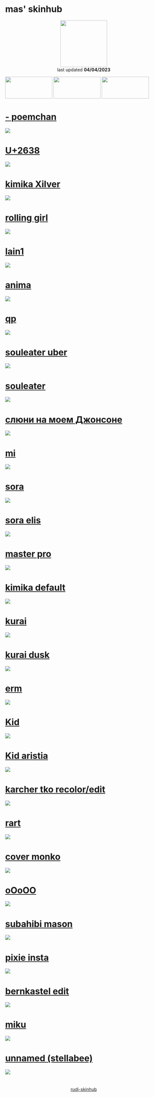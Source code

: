 # mas' skinhub
<p align="center">
<a href="https://osu.ppy.sh/users/21821366">
  <img src="https://a.ppy.sh/21821366"  
       width="150"
       height="150"></a>
<br>
last updated <b>04/04/2023</b>
</p>

<a href="https://www.youtube.com/watch?v=kbbgypvGPgM">
<img src="https://i.imgur.com/uDyKiLi.png"
       width="151" 
       height="70"/></a>

<a href="https://github.com/1kimika/skinhub/blob/main/mas.md">
<img src="https://i.imgur.com/WPSNbSx.png"
       width="151" 
       height="70"/></a>

<a href="https://github.com/rudj-skinhub/woal/blob/tyfh/aeshub.md">
<img src="https://i.imgur.com/nnkLwEo.png" 
       width="151" 
       height="70"/></a>

# [- poemchan](https://github.com/rudj-skinhub/woal/raw/tyfh/mas/-%20poemchan.osk)
[![](https://i.imgur.com/YmnZjSb.png)](https://github.com/rudj-skinhub/woal/raw/tyfh/mas/-%20poemchan.osk)

# [U+2638](https://github.com/rudj-skinhub/woal/raw/tyfh/mas/U%2B2638.osk)
[![](https://i.imgur.com/8QhZtN0.png)](https://github.com/rudj-skinhub/woal/raw/tyfh/mas/U%2B2638.osk)

# [kimika Xilver](https://github.com/rudj-skinhub/woal/raw/tyfh/mas/kimika%20xilver.osk)
[![](https://i.imgur.com/Qq5hwLk.png)](https://github.com/rudj-skinhub/woal/raw/tyfh/mas/kimika%20xilver.osk)

# [rolling girl](https://github.com/rudj-skinhub/woal/raw/tyfh/mas/rolling%20girl.osk)
[![](https://i.imgur.com/ffAv5Ob.png)](https://github.com/rudj-skinhub/woal/raw/tyfh/mas/rolling%20girl.osk)

# [lain1](https://github.com/rudj-skinhub/woal/raw/tyfh/mas/lain1.osk)
[![](https://i.imgur.com/Kzh41zw.png)](https://github.com/rudj-skinhub/woal/raw/tyfh/mas/lain1.osk)

# [anima](https://github.com/rudj-skinhub/woal/raw/tyfh/mas/anima.osk)
[![](https://i.imgur.com/yprttTB.png)](https://github.com/rudj-skinhub/woal/raw/tyfh/mas/anima.osk)

# [qp](https://github.com/rudj-skinhub/woal/blob/tyfh/mas/qp.osk)
[![](https://i.imgur.com/r1PSlpA.png)](https://github.com/rudj-skinhub/woal/blob/tyfh/mas/qp.osk)

# [souleater uber](https://github.com/rudj-skinhub/woal/raw/tyfh/mas/souleater%20uber.osk)
[![](https://i.imgur.com/j5oS2B2.png)](https://github.com/rudj-skinhub/woal/raw/tyfh/mas/souleater%20uber.osk)

# [souleater](https://github.com/rudj-skinhub/woal/raw/tyfh/mas/souleater.osk)
[![](https://i.imgur.com/37cwEAh.png)](https://github.com/rudj-skinhub/woal/raw/tyfh/mas/souleater.osk)

# [слюни на моем Джонсоне](https://github.com/rudj-skinhub/woal/raw/tyfh/mas/%D1%81%D0%BB%D1%8E%D0%BD%D0%B8%20%D0%BD%D0%B0%20%D0%BC%D0%BE%D0%B5%D0%BC%20%D0%94%D0%B6%D0%BE%D0%BD%D1%81%D0%BE%D0%BD%D0%B5.osk)
[![](https://i.imgur.com/vv2uhCs.png)](https://github.com/rudj-skinhub/woal/raw/tyfh/mas/%D1%81%D0%BB%D1%8E%D0%BD%D0%B8%20%D0%BD%D0%B0%20%D0%BC%D0%BE%D0%B5%D0%BC%20%D0%94%D0%B6%D0%BE%D0%BD%D1%81%D0%BE%D0%BD%D0%B5.osk)

# [mi](https://github.com/rudj-skinhub/woal/raw/tyfh/mas/mi%20dt.osk)
[![](https://i.imgur.com/ggXi0jp.png)](https://github.com/rudj-skinhub/woal/raw/tyfh/mas/mi%20dt.osk)

# [sora](https://github.com/rudj-skinhub/woal/raw/tyfh/mas/sora.osk)
[![](https://i.imgur.com/ecdFI59.png)](https://github.com/rudj-skinhub/woal/raw/tyfh/mas/sora.osk)

# [sora elis](https://github.com/rudj-skinhub/woal/raw/tyfh/mas/sora%20elis.osk)
[![](https://i.imgur.com/WscsXGd.png)](https://github.com/rudj-skinhub/woal/raw/tyfh/mas/sora%20elis.osk)

# [master pro](https://github.com/rudj-skinhub/woal/raw/tyfh/mas/master%20pro.osk)
[![](https://i.imgur.com/2Cfy9l1.png)](https://github.com/rudj-skinhub/woal/raw/tyfh/mas/master%20pro.osk)

# [kimika default](https://github.com/rudj-skinhub/woal/raw/tyfh/mas/kimika%20default%20nm.osk)
[![](https://i.imgur.com/05PeqEI.png)](https://github.com/rudj-skinhub/woal/raw/tyfh/mas/kimika%20default%20nm.osk)

# [kurai](https://github.com/rudj-skinhub/woal/raw/tyfh/mas/kurai.osk)
[![](https://i.imgur.com/7WIBfpw.png)](https://github.com/rudj-skinhub/woal/raw/tyfh/mas/kurai.osk)

# [kurai dusk](https://github.com/rudj-skinhub/woal/raw/tyfh/mas/kurai%20azr.osk)
[![](https://i.imgur.com/fb9k9Gs.png)](https://github.com/rudj-skinhub/woal/raw/tyfh/mas/kurai%20azr.osk)

# [erm](https://github.com/rudj-skinhub/woal/raw/tyfh/mas/ermmmm.osk)
[![](https://i.imgur.com/4xnS5u8.png)](https://github.com/rudj-skinhub/woal/raw/tyfh/mas/ermmmm.osk)

# [Kid](https://github.com/rudj-skinhub/woal/raw/tyfh/mas/Death%20the%20Kid.osk)
[![](https://i.imgur.com/gLNMm31.png)](https://github.com/rudj-skinhub/woal/raw/tyfh/mas/Death%20the%20Kid.osk)

# [Kid aristia](https://github.com/rudj-skinhub/woal/raw/tyfh/mas/Kid%20Aristia.osk)
[![](https://i.imgur.com/v2vE08y.png)](https://github.com/rudj-skinhub/woal/raw/tyfh/mas/Kid%20Aristia.osk)

# [karcher tko recolor/edit](https://github.com/rudj-skinhub/woal/raw/tyfh/mas/karcher%20mason%20edit.osk)
[![](https://i.imgur.com/NKyolwf.png)](https://github.com/rudj-skinhub/woal/raw/tyfh/mas/karcher%20mason%20edit.osk)

# [rart](https://github.com/rudj-skinhub/woal/raw/tyfh/mas/rart.osk)
[![](https://i.imgur.com/VitMZPT.png)](https://github.com/rudj-skinhub/woal/raw/tyfh/mas/rart.osk)

# [cover monko](https://github.com/rudj-skinhub/woal/raw/tyfh/mas/cover%20monko.osk)
[![](https://i.imgur.com/mLau0hr.png)](https://github.com/rudj-skinhub/woal/raw/tyfh/mas/cover%20monko.osk)

# [oOoOO](https://github.com/rudj-skinhub/woal/raw/tyfh/mas/oOoOO.osk)
[![](https://i.imgur.com/46Mv7he.png)](https://github.com/rudj-skinhub/woal/raw/tyfh/mas/oOoOO.osk)

# [subahibi mason](https://github.com/rudj-skinhub/woal/raw/tyfh/mas/subahibi%20mas.osk)
[![](https://i.imgur.com/XKAbK7O.png)](https://github.com/rudj-skinhub/woal/raw/tyfh/mas/subahibi%20mas.osk)

# [pixie insta](https://github.com/rudj-skinhub/woal/raw/tyfh/mas/pixie%20insta.osk)
[![](https://i.imgur.com/j006VyM.png)](https://github.com/rudj-skinhub/woal/raw/tyfh/mas/pixie%20insta.osk)

# [bernkastel edit](https://github.com/rudj-skinhub/woal/raw/tyfh/mas/bernkastel%20edit.osk)
[![](https://i.imgur.com/LNeNqMb.png)](https://github.com/rudj-skinhub/woal/raw/tyfh/mas/bernkastel%20edit.osk)

# [miku](https://github.com/rudj-skinhub/woal/raw/tyfh/mas/miku%20mason.osk)
[![](https://i.imgur.com/CEaJzir.png)](https://github.com/rudj-skinhub/woal/raw/tyfh/mas/miku%20mason.osk)

# [unnamed (stellabee)](https://github.com/rudj-skinhub/woal/raw/tyfh/mas/unnamed%20(stellabee).osk)
[![](https://i.imgur.com/l0nbgF7.png)](https://github.com/rudj-skinhub/woal/raw/tyfh/mas/unnamed%20(stellabee).osk)

#
<p align="center">
  <a href="README.md">rudj-skinhub</a>
 </p>
